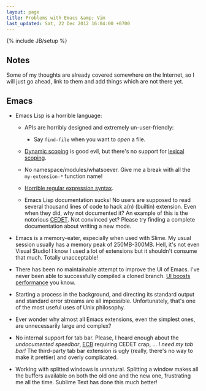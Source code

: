 ```yaml
---
layout: page
title: Problems with Emacs &amp; Vim
last_updated: Sat, 22 Dec 2012 16:04:00 +0700
---
```

{% include JB/setup %}

## Notes

Some of my thoughts are already covered somewhere on the Internet, so I will just go ahead, link to them and add things which are not there yet.

## Emacs

* Emacs Lisp is a horrible language:

  - APIs are horribly designed and extremely un-user-friendly:

    + Say `find-file` when you want to *open* a file.

  - [Dynamic scoping](http://c2.com/cgi/wiki?DynamicScoping) is good evil, but there's no support for [lexical scoping](http://c2.com/cgi/wiki?LexicalScoping).

  - No namespace/modules/whatsoever.  Give me a break with all the `my-extension-*` function name!

  - [Horrible regular expression syntax](http://obsidianrook.com/devnotes/whinery/elisp-regexps.html).

  - Emacs Lisp documentation sucks!  No users are supposed to read several thousand lines of code to hack a(n) (builtin) extension.  Even when they did, why not documented it?  An example of this is the notorious [CEDET](http://cedet.sourceforge.net/).  Not convinced yet?  Please try finding a complete documentation about writing a new mode.

* Emacs is a memory-eater, especially when used with Slime.  My usual session usually has a memory peak of 250MB-300MB.  Hell, it's not even Visual $tudio!  I know I used a lot of extensions but it shouldn't consume that much.  Totally unacceptable!

* There has been no maintainable attempt to improve the UI of Emacs.  I've never been able to successfully compiled a cloned branch.  [UI boosts performance](https://encrypted.google.com/search?q=ui+boosts+performance&ie=utf-8&oe=utf-8&aq=t) you know.

* Starting a process in the background, and directing its standard output and standard error streams are all impossible.  Unfortunately, that's one of the most useful uses of Unix philosophy.

* Ever wonder why almost all Emacs extensions, even the simplest ones, are unnecessarily large and complex?

* No internal support for tab bar.  Please, I heard enough about the *undocumented speedbar*, [ECB](http://ecb.sourceforge.net/) requiring CEDET crap, ...  *I need my tab bar!*  The third-party tab bar extension is ugly (really, there's no way to make it prettier) and overly complicated.

* Working with splitted windows is unnatural.  Splitting a window makes all the buffers available on both the old one and the new one, frustrating me all the time.  Sublime Text has done this much better!
